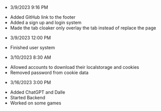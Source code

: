 -   3/9/2023 9:16 PM

*   Added GitHub link to the footer
*   Added a sign up and login system
*   Made the tab cloaker only overlay the tab instead of replace the page

-   3/9/2023 12:00 PM

*   Finished user system

-   3/10/2023 8:30 AM

*   Allowed accounts to download their localstorage and cookies
*   Removed password from cookie data

-   3/16/2023 3:00 PM

*   Added ChatGPT and Dalle
*   Started Backend
*   Worked on some games

